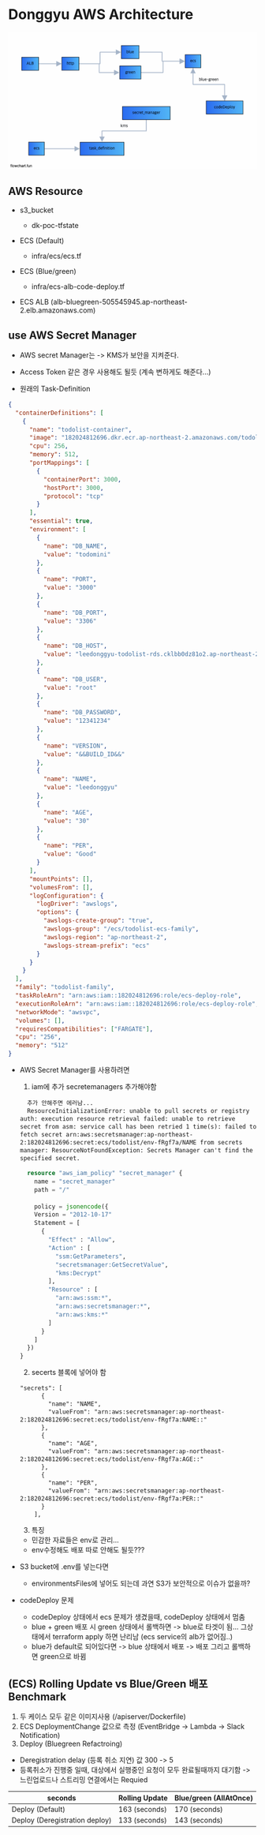 # Donggyu AWS Architecture

![arch](./public/arch.png)

## AWS Resource

- s3_bucket

  - dk-poc-tfstate

- ECS (Default)
  - infra/ecs/ecs.tf
- ECS (Blue/green)

  - infra/ecs-alb-code-deploy.tf

- ECS ALB (alb-bluegreen-505545945.ap-northeast-2.elb.amazonaws.com)

## use AWS Secret Manager

- AWS secret Manager는 -> KMS가 보안을 지켜준다.
- Access Token 같은 경우 사용해도 될듯 (계속 변하게도 해준다...)

- 원래의 Task-Definition

```json
{
  "containerDefinitions": [
    {
      "name": "todolist-container",
      "image": "182024812696.dkr.ecr.ap-northeast-2.amazonaws.com/todolist-repository:build-&&BUILD_ID&&",
      "cpu": 256,
      "memory": 512,
      "portMappings": [
        {
          "containerPort": 3000,
          "hostPort": 3000,
          "protocol": "tcp"
        }
      ],
      "essential": true,
      "environment": [
        {
          "name": "DB_NAME",
          "value": "todomini"
        },
        {
          "name": "PORT",
          "value": "3000"
        },
        {
          "name": "DB_PORT",
          "value": "3306"
        },
        {
          "name": "DB_HOST",
          "value": "leedonggyu-todolist-rds.cklbb0dz81o2.ap-northeast-2.rds.amazonaws.com"
        },
        {
          "name": "DB_USER",
          "value": "root"
        },
        {
          "name": "DB_PASSWORD",
          "value": "12341234"
        },
        {
          "name": "VERSION",
          "value": "&&BUILD_ID&&"
        },
        {
          "name": "NAME",
          "value": "leedonggyu"
        },
        {
          "name": "AGE",
          "value": "30"
        },
        {
          "name": "PER",
          "value": "Good"
        }
      ],
      "mountPoints": [],
      "volumesFrom": [],
      "logConfiguration": {
        "logDriver": "awslogs",
        "options": {
          "awslogs-create-group": "true",
          "awslogs-group": "/ecs/todolist-ecs-family",
          "awslogs-region": "ap-northeast-2",
          "awslogs-stream-prefix": "ecs"
        }
      }
    }
  ],
  "family": "todolist-family",
  "taskRoleArn": "arn:aws:iam::182024812696:role/ecs-deploy-role",
  "executionRoleArn": "arn:aws:iam::182024812696:role/ecs-deploy-role",
  "networkMode": "awsvpc",
  "volumes": [],
  "requiresCompatibilities": ["FARGATE"],
  "cpu": "256",
  "memory": "512"
}
```

- AWS Secret Manager를 사용하려면

  1. iam에 추가 secretemanagers 추가해야함

  ```
    추가 안해주면 에러남...
    ResourceInitializationError: unable to pull secrets or registry auth: execution resource retrieval failed: unable to retrieve secret from asm: service call has been retried 1 time(s): failed to fetch secret arn:aws:secretsmanager:ap-northeast-2:182024812696:secret:ecs/todolist/env-fRgf7a/NAME from secrets manager: ResourceNotFoundException: Secrets Manager can't find the specified secret.
  ```

  ```terraform
    resource "aws_iam_policy" "secret_manager" {
      name = "secret_manager"
      path = "/"

      policy = jsonencode({
      Version = "2012-10-17"
      Statement = [
        {
          "Effect" : "Allow",
          "Action" : [
            "ssm:GetParameters",
            "secretsmanager:GetSecretValue",
            "kms:Decrypt"
          ],
          "Resource" : [
            "arn:aws:ssm:*",
            "arn:aws:secretsmanager:*",
            "arn:aws:kms:*"
          ]
        }
      ]
    })
  }
  ```

  2. secerts 블록에 넣어야 함

  ```
  "secrets": [
        {
          "name": "NAME",
          "valueFrom": "arn:aws:secretsmanager:ap-northeast-2:182024812696:secret:ecs/todolist/env-fRgf7a:NAME::"
        },
        {
          "name": "AGE",
          "valueFrom": "arn:aws:secretsmanager:ap-northeast-2:182024812696:secret:ecs/todolist/env-fRgf7a:AGE::"
        },
        {
          "name": "PER",
          "valueFrom": "arn:aws:secretsmanager:ap-northeast-2:182024812696:secret:ecs/todolist/env-fRgf7a:PER::"
        }
      ],
  ```

  3. 특징

  - 민감한 자료들은 env로 관리...
  - env수정해도 배포 따로 안해도 될듯???

- S3 bucket에 .env를 넣는다면

  - environmentsFiles에 넣어도 되는데 과연 S3가 보안적으로 이슈가 없을까?

- codeDeploy 문제
  - codeDeploy 상태에서 ecs 문제가 생겼을때, codeDeploy 상태에서 멈춤
  - blue + green 배포 시 green 상태에서 롤백하면 -> blue로 타겟이 됨... 그상태에서 terraform apply 하면 난리남 (ecs service의 alb가 없어짐..)
  - blue가 default로 되어있다면 -> blue 상태에서 배포 -> 배포 그리고 롤백하면 green으로 바뀜

## (ECS) Rolling Update vs Blue/Green 배포 Benchmark

1.  두 케이스 모두 같은 이미지사용 (/apiserver/Dockerfile)
2.  ECS DeploymentChange 값으로 측정 (EventBridge -> Lambda -> Slack Notification)
3.  Deploy (Bluegreen Refactroing)

- Deregistration delay (등록 취소 지연) 값 300 -> 5
- 등록취소가 진행중 일때, 대상에서 실행중인 요청이 모두 완료될때까지 대기함 -> 느린업로드나 스트리밍 연결에서는 Requied

| seconds                        | Rolling Update | Blue/green (AllAtOnce) |
| ------------------------------ | -------------- | ---------------------- |
| Deploy (Default)               | 163 (seconds)  | 170 (seconds)          |
| Deploy (Deregistration deploy) | 133 (seconds)  | 143 (seconds)          |
